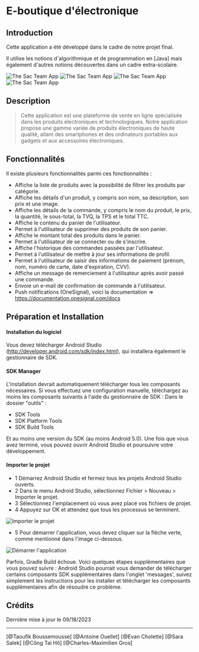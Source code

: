# E-boutique d'électronique

## Introduction

Cette application a été développé dans le cadre de notre projet final.

Il utilise les notions d'algorithmique et de programmation en [Java] mais également d'autres notions découvertes dans un cadre extra-scolaire.

![The Sac Team App](https://blogger.googleusercontent.com/img/a/AVvXsEhBrTSo5emvSckofMnUOwMl4mOVMLNE7Q5LqaQqXAfSNcSfgAyjg0k9ehTBt84p0cJsCItzInT1AGdZi3Iq6jF8ow9WeCyRlo0vI7Qsq4evlK2d2XHupwPlNC54muGKgpfzIvA12em8n7nsWJQcfBDxo109QrvghNucCCQXDwXTFmKtEG059hPAvsq6szTl=w207-h400 "The Sac Team App")
![The Sac Team App](https://blogger.googleusercontent.com/img/a/AVvXsEiYTFItUEpzCa12OIdk_8RMghYngmvWdKlaTS7jSktIBt_MUOndI8Rhd1mADZ4v6h1m7fgYpJs7tbsPVOzU2Y-AMLKFewmRhPkwfw0oF8oNM9cAJaZksN1zyxxbuv8v4M6o8ltZoY6k9ga_9g1yUKrEr2h7y1e1khXrgqaMnbh_OkPBpTWJ6Fwz2_wxERW8=w208-h400 "The Sac Team App")
![The Sac Team App](https://blogger.googleusercontent.com/img/a/AVvXsEhq66lvYXOS-HY_M3QhM6PzVPWUkRjledPWd1W8iiBDDL9Os3zPzMmlEyFOYYzmUWgVTWRcZFl0h4wy2VOFPgEdmytpd4d8T45lycj--TNDLCsUvL9sbjVlSbzfMKoK1GZ8c9-ZrWfoeQ7sg1GTtgo5ELeO5Mvy88hUwruwU9AbN1xiidAuKY-DzYaLp97S=w206-h400 "The Sac Team App")
![The Sac Team App](https://blogger.googleusercontent.com/img/a/AVvXsEhVXEI6wt0Pu38xYu4_L-Rcvrx5FwXSYEfaQieJ7Y3q11y824nfYSCQ-o4RxUSLaR_vUnKtQb085Mlt-8Tmj5slGXsIsvaidqPC76dfhJLMwqgajoCBOEK1DlxJoum9SZektEMgt6OWCbnBjw9lRrn_f5Gpp2hVYTRZgGGRRsGp7qezaZoiwZ7Sw6acKCtG=w207-h400 "The Sac Team App")

## Description

> Cette application est une plateforme de vente en ligne spécialisée dans les produits électroniques et technologiques. Notre application propose une gamme variée de produits électroniques de haute qualité, allant des smartphones et des ordinateurs portables aux gadgets et aux accessoires électroniques.

## Fonctionnalités

Il existe plusieurs fonctionnalités parmi ces fonctionnalités :

- Affiche la liste de produits avec la possibilité de filtrer les produits par catégorie.
- Affiche les détails d'un produit, y compris son nom, sa description, son prix et une image.
- Affiche les détails de la commande, y compris le nom du produit, le prix, la quantité, le sous-total, la TVQ, la TPS et le total TTC.
- Affiche le contenu du panier de l'utilisateur.
- Permet à l'utilisateur de supprimer des produits de son panier.
- Affiche le montant total des produits dans le panier.
- Permet à l'utilisateur de se connecter ou de s'inscrire.
- Affiche l'historique des commandes passées par l'utilisateur.
- Permet à l'utilisateur de mettre à jour ses informations de profil.
- Permet à l'utilisateur de saisir des informations de paiement (prénom, nom, numéro de carte, date d'expiration, CVV).
- Affiche un message de remerciement à l'utilisateur après avoir passé une commande.
- Envoie un e-mail de confirmation de commande à l'utilisateur.
- Push notifications (OneSignal), voici la documentation => https://documentation.onesignal.com/docs

## Préparation et Installation

#### Installation du logiciel

Vous devez télécharger Android Studio (http://developer.android.com/sdk/index.html), qui installera également le gestionnaire de SDK.

#### SDK Manager

L'installation devrait automatiquement télécharger tous les composants nécessaires. Si vous effectuez une configuration manuelle, téléchargez au moins les composants suivants à l'aide du gestionnaire de SDK : Dans le dossier "outils" :

- SDK Tools
- SDK Platform Tools
- SDK Build Tools

Et au moins une version du SDK (au moins Android 5.0). Une fois que vous avez terminé, vous pouvez ouvrir Android Studio et poursuivre votre développement.

#### Importer le projet

- 1 Démarrez Android Studio et fermez tous les projets Android Studio ouverts.
- 2 Dans le menu Android Studio, sélectionnez Fichier > Nouveau > Importer le projet.
- 3 Sélectionnez l'emplacement où vous avez placé vos fichiers de projet.
- 4 Appuyez sur OK et attendez que tous les processus se terminent.

![Importer le projet](https://blogger.googleusercontent.com/img/b/R29vZ2xl/AVvXsEjS0Z20Geh7-itPBg3eweBU6q9G3e8zzDJec5duLNS4HqyG0ftmJUralXIoVPPID0F6Zz79Dc16pVNHZNV4YR9TnqAel186P8jKpaAGbJMtQldh0N4m6O9pgWAuCdiw7YseWHicK4dNffA4Nmhg2HAnEMgGXmVIOQbFgFbO34TCqC-YP71mbfTcLdb3myVW/s16000/import.png "Importer le projet")

- 5 Pour démarrer l'application, vous devez cliquer sur la flèche verte, comme mentionné dans l'image ci-dessous.

![Démarrer l'application](https://blogger.googleusercontent.com/img/b/R29vZ2xl/AVvXsEjMHLhjTV947UX4uvnonjBIqPdl4qKSywXUtIqY-nHC3wq8m90WQQyiEqJr8CHv4HnN_eGWN8zTUPfG-oXoLK5tMUHuJrj-zJJV5giGvV4BXSFnXo-lIpa1kBg86CZkQqZYK1arDgAFtxz-eZ81_QUMnqBaxOmhqOdxZeyDYRvpBsows4EKt2RAAcPgYAFv/s16000/run.png "Démarrer l'application")

Parfois, Gradle Build échoue. Voici quelques étapes supplémentaires que vous pouvez suivre : Android Studio pourrait vous demander de télécharger certains composants SDK supplémentaires dans l'onglet 'messages', suivez simplement les instructions pour les installer et télécharger les composants supplémentaires afin de résoudre ce problème.

## Crédits

Dernière mise à jour le 09/18/2023

------------------

[@Taoufik Boussemousse]
[@Antoine Ouellet]
[@Evan Cholette]
[@Sara Salek]
[@Công Tai Hô]
[@Charles-Maximilien Gros]
